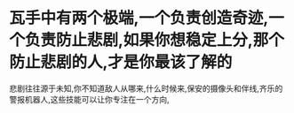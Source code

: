 # 瓦手中有两个极端,一个负责创造奇迹,一个负责防止悲剧,如果你想稳定上分,那个防止悲剧的人,才是你最该了解的


悲剧往往源于未知,你不知道敌人从哪来,什么时候来,保安的摄像头和伴线,齐乐的警报机器人,这些技能可以让你专注在一个方向,
